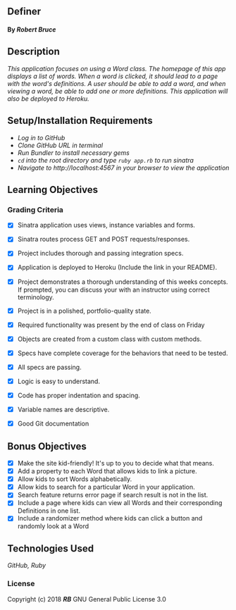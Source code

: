 ## **Definer**

#### By _**Robert Bruce**_

## Description

_This application focuses on using a Word class. The homepage of this app displays a list of words. When a word is clicked, it should lead to a page with the word's definitions. A user should be able to add a word, and when viewing a word, be able to add one or more definitions. This application will also be deployed to Heroku._

## Setup/Installation Requirements

* _Log in to GitHub_
* _Clone GitHub URL in terminal_
* _Run Bundler to install necessary gems_
* _```cd``` into the root directory and type ```ruby app.rb``` to run sinatra_
* _Navigate to http://localhost:4567 in your browser to view the application_


## Learning Objectives

### Grading Criteria

- [x] Sinatra application uses views, instance variables and forms.
- [x] Sinatra routes process GET and POST requests/responses.
- [x] Project includes thorough and passing integration specs.
- [x] Application is deployed to Heroku (Include the link in your README).
- [x] Project demonstrates a thorough understanding of this weeks concepts. If prompted, you can discuss your with an instructor using correct terminology.
- [x] Project is in a polished, portfolio-quality state.
- [x] Required functionality was present by the end of class on Friday

- [x] Objects are created from a custom class with custom methods.
- [x] Specs have complete coverage for the behaviors that need to be tested.
- [x] All specs are passing.
- [x] Logic is easy to understand.
- [x] Code has proper indentation and spacing.
- [x] Variable names are descriptive.
- [x] Good Git documentation

## Bonus Objectives

- [x] Make the site kid-friendly! It's up to you to decide what that means.
- [x] Add a property to each Word that allows kids to link a picture.
- [x] Allow kids to sort Words alphabetically.
- [x] Allow kids to search for a particular Word in your application.
- [x] Search feature returns error page if search result is not in the list.
- [x] Include a page where kids can view all Words and their corresponding Definitions in one list.
- [x] Include a randomizer method where kids can click a button and randomly look at a Word

## Technologies Used
_GitHub, Ruby_

### License
Copyright (c) 2018 **_RB_** GNU General Public License 3.0
